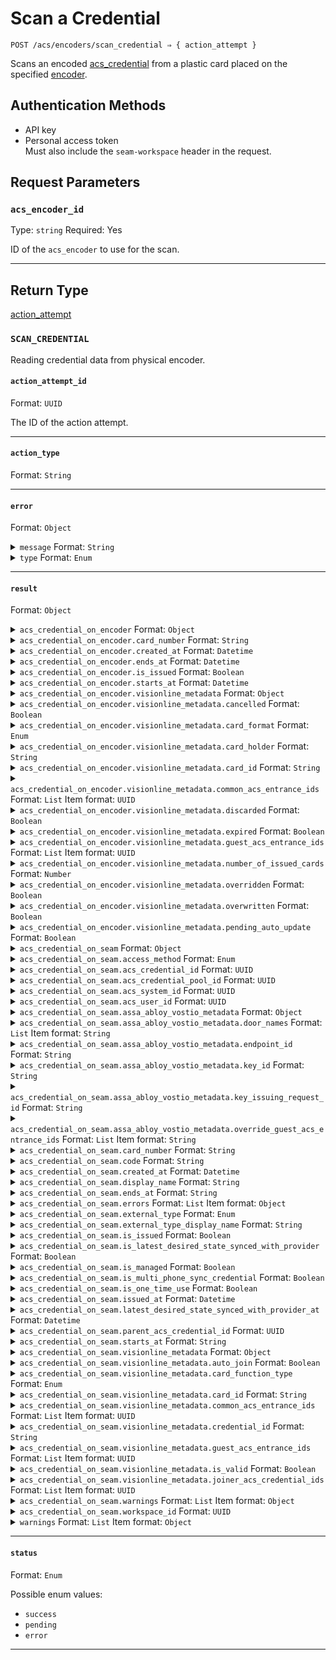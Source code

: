 # Scan a Credential

```
POST /acs/encoders/scan_credential ⇒ { action_attempt }
```

Scans an encoded [acs_credential](../../../capability-guides/access-systems/managing-credentials.md) from a plastic card placed on the specified [encoder](../../../capability-guides/access-systems/working-with-card-encoders-and-scanners/README.md).

## Authentication Methods

- API key
- Personal access token
  <br>Must also include the `seam-workspace` header in the request.

## Request Parameters

### `acs_encoder_id`

Type: `string`
Required: Yes

ID of the `acs_encoder` to use for the scan.

***

## Return Type

[action\_attempt](./)

### `SCAN_CREDENTIAL`

Reading credential data from physical encoder.

#### `action_attempt_id`

Format: `UUID`

The ID of the action attempt.

---

#### `action_type`

Format: `String`

---

#### `error`

Format: `Object`

<details>

<summary><code>message</code> Format: <code>String</code></summary>


</details>

<details>

<summary><code>type</code> Format: <code>Enum</code></summary>


Possible enum values:
- `uncategorized_error`
- `action_attempt_expired`
- `no_credential_on_encoder`

</details>

---

#### `result`

Format: `Object`

<details>

<summary><code>acs_credential_on_encoder</code> Format: <code>Object</code></summary>


Snapshot of credential data read from physical encoder.

</details>

<details>

<summary><code>acs_credential_on_encoder.card_number</code> Format: <code>String</code></summary>


A number or string that physically identifies the card associated with the [credential](../../../capability-guides/access-systems/managing-credentials.md).

</details>

<details>

<summary><code>acs_credential_on_encoder.created_at</code> Format: <code>Datetime</code></summary>


Date and time at which the [credential](../../../capability-guides/access-systems/managing-credentials.md) was created.

</details>

<details>

<summary><code>acs_credential_on_encoder.ends_at</code> Format: <code>Datetime</code></summary>


Date and time at which the [credential](../../../capability-guides/access-systems/managing-credentials.md) will stop being usable.

</details>

<details>

<summary><code>acs_credential_on_encoder.is_issued</code> Format: <code>Boolean</code></summary>


</details>

<details>

<summary><code>acs_credential_on_encoder.starts_at</code> Format: <code>Datetime</code></summary>


Date and time at which the [credential](../../../capability-guides/access-systems/managing-credentials.md) becomes usable.

</details>

<details>

<summary><code>acs_credential_on_encoder.visionline_metadata</code> Format: <code>Object</code></summary>


Visionline-specific metadata for the [credential](../../../capability-guides/access-systems/managing-credentials.md).

</details>

<details>

<summary><code>acs_credential_on_encoder.visionline_metadata.cancelled</code> Format: <code>Boolean</code></summary>


Indicates whether the card associated with the [credential](../../../capability-guides/access-systems/managing-credentials.md) is cancelled.

</details>

<details>

<summary><code>acs_credential_on_encoder.visionline_metadata.card_format</code> Format: <code>Enum</code></summary>


Format of the card associated with the [credential](../../../capability-guides/access-systems/managing-credentials.md).

Possible enum values:
- `TLCode`
- `rfid48`

</details>

<details>

<summary><code>acs_credential_on_encoder.visionline_metadata.card_holder</code> Format: <code>String</code></summary>


Holden of the card associated with the [credential](../../../capability-guides/access-systems/managing-credentials.md).

</details>

<details>

<summary><code>acs_credential_on_encoder.visionline_metadata.card_id</code> Format: <code>String</code></summary>


Card ID for the Visionline card associated with the [credential](../../../capability-guides/access-systems/managing-credentials.md).

</details>

<details>

<summary><code>acs_credential_on_encoder.visionline_metadata.common_acs_entrance_ids</code> Format: <code>List</code> Item format: <code>UUID</code></summary>


IDs of the common [entrances](../../../capability-guides/access-systems/retrieving-entrance-details.md) for the [credential](../../../capability-guides/access-systems/managing-credentials.md).

</details>

<details>

<summary><code>acs_credential_on_encoder.visionline_metadata.discarded</code> Format: <code>Boolean</code></summary>


Indicates whether the card associated with the [credential](../../../capability-guides/access-systems/managing-credentials.md) is discarded.

</details>

<details>

<summary><code>acs_credential_on_encoder.visionline_metadata.expired</code> Format: <code>Boolean</code></summary>


Indicates whether the card associated with the [credential](../../../capability-guides/access-systems/managing-credentials.md) is expired.

</details>

<details>

<summary><code>acs_credential_on_encoder.visionline_metadata.guest_acs_entrance_ids</code> Format: <code>List</code> Item format: <code>UUID</code></summary>


IDs of the guest [entrances](../../../capability-guides/access-systems/retrieving-entrance-details.md) for the [credential](../../../capability-guides/access-systems/managing-credentials.md).

</details>

<details>

<summary><code>acs_credential_on_encoder.visionline_metadata.number_of_issued_cards</code> Format: <code>Number</code></summary>


Number of issued cards associated with the [credential](../../../capability-guides/access-systems/managing-credentials.md).

</details>

<details>

<summary><code>acs_credential_on_encoder.visionline_metadata.overridden</code> Format: <code>Boolean</code></summary>


Indicates whether the card associated with the [credential](../../../capability-guides/access-systems/managing-credentials.md) is overridden.

</details>

<details>

<summary><code>acs_credential_on_encoder.visionline_metadata.overwritten</code> Format: <code>Boolean</code></summary>


Indicates whether the card associated with the [credential](../../../capability-guides/access-systems/managing-credentials.md) is overwritten.

</details>

<details>

<summary><code>acs_credential_on_encoder.visionline_metadata.pending_auto_update</code> Format: <code>Boolean</code></summary>


Indicates whether the card associated with the [credential](../../../capability-guides/access-systems/managing-credentials.md) is pending auto-update.

</details>

<details>

<summary><code>acs_credential_on_seam</code> Format: <code>Object</code></summary>


Matching acs_credential currently encoded on this card.

</details>

<details>

<summary><code>acs_credential_on_seam.access_method</code> Format: <code>Enum</code></summary>


Access method for the [credential](../../../capability-guides/access-systems/managing-credentials.md). Supported values: `code`, `card`, `mobile_key`.

Possible enum values:
- `code`
- `card`
- `mobile_key`

</details>

<details>

<summary><code>acs_credential_on_seam.acs_credential_id</code> Format: <code>UUID</code></summary>


ID of the [credential](../../../capability-guides/access-systems/managing-credentials.md).

</details>

<details>

<summary><code>acs_credential_on_seam.acs_credential_pool_id</code> Format: <code>UUID</code></summary>


</details>

<details>

<summary><code>acs_credential_on_seam.acs_system_id</code> Format: <code>UUID</code></summary>


ID of the [access control system](https://docs.seam.co/latest/capability-guides/access-systems) that contains the [credential](../../../capability-guides/access-systems/managing-credentials.md).

</details>

<details>

<summary><code>acs_credential_on_seam.acs_user_id</code> Format: <code>UUID</code></summary>


ID of the [ACS user](https://docs.seam.co/latest/capability-guides/access-systems/user-management) to whom the [credential](../../../capability-guides/access-systems/managing-credentials.md) belongs.

</details>

<details>

<summary><code>acs_credential_on_seam.assa_abloy_vostio_metadata</code> Format: <code>Object</code></summary>


Vostio-specific metadata for the [credential](../../../capability-guides/access-systems/managing-credentials.md).

</details>

<details>

<summary><code>acs_credential_on_seam.assa_abloy_vostio_metadata.door_names</code> Format: <code>List</code> Item format: <code>String</code></summary>


</details>

<details>

<summary><code>acs_credential_on_seam.assa_abloy_vostio_metadata.endpoint_id</code> Format: <code>String</code></summary>


</details>

<details>

<summary><code>acs_credential_on_seam.assa_abloy_vostio_metadata.key_id</code> Format: <code>String</code></summary>


</details>

<details>

<summary><code>acs_credential_on_seam.assa_abloy_vostio_metadata.key_issuing_request_id</code> Format: <code>String</code></summary>


</details>

<details>

<summary><code>acs_credential_on_seam.assa_abloy_vostio_metadata.override_guest_acs_entrance_ids</code> Format: <code>List</code> Item format: <code>String</code></summary>


</details>

<details>

<summary><code>acs_credential_on_seam.card_number</code> Format: <code>String</code></summary>


Number of the card associated with the [credential](../../../capability-guides/access-systems/managing-credentials.md).

</details>

<details>

<summary><code>acs_credential_on_seam.code</code> Format: <code>String</code></summary>


Access (PIN) code for the [credential](../../../capability-guides/access-systems/managing-credentials.md).

</details>

<details>

<summary><code>acs_credential_on_seam.created_at</code> Format: <code>Datetime</code></summary>


Date and time at which the [credential](../../../capability-guides/access-systems/managing-credentials.md) was created.

</details>

<details>

<summary><code>acs_credential_on_seam.display_name</code> Format: <code>String</code></summary>


Display name that corresponds to the [credential](../../../capability-guides/access-systems/managing-credentials.md) type.

</details>

<details>

<summary><code>acs_credential_on_seam.ends_at</code> Format: <code>String</code></summary>


Date and time at which the [credential](../../../capability-guides/access-systems/managing-credentials.md) validity ends, in [ISO 8601](https://www.iso.org/iso-8601-date-and-time-format.html) format. Must be a time in the future and after `starts_at`.

</details>

<details>

<summary><code>acs_credential_on_seam.errors</code> Format: <code>List</code> Item format: <code>Object</code></summary>


Errors associated with the [credential](../../../capability-guides/access-systems/managing-credentials.md).

**<code>error_code</code>** Format: <code>String</code>




**<code>message</code>** Format: <code>String</code>




</details>

<details>

<summary><code>acs_credential_on_seam.external_type</code> Format: <code>Enum</code></summary>


Brand-specific terminology for the [credential](../../../capability-guides/access-systems/managing-credentials.md) type. Supported values: `pti_card`, `brivo_credential`, `hid_credential`, `visionline_card`.

Possible enum values:
- `pti_card`
- `brivo_credential`
- `hid_credential`
- `visionline_card`
- `salto_ks_credential`
- `assa_abloy_vostio_key`
- `salto_space_key`

</details>

<details>

<summary><code>acs_credential_on_seam.external_type_display_name</code> Format: <code>String</code></summary>


Display name that corresponds to the brand-specific terminology for the [credential](../../../capability-guides/access-systems/managing-credentials.md) type.

</details>

<details>

<summary><code>acs_credential_on_seam.is_issued</code> Format: <code>Boolean</code></summary>


Indicates whether the [credential](../../../capability-guides/access-systems/managing-credentials.md) has been encoded onto a card.

</details>

<details>

<summary><code>acs_credential_on_seam.is_latest_desired_state_synced_with_provider</code> Format: <code>Boolean</code></summary>


Indicates whether the latest state of the [credential](../../../capability-guides/access-systems/managing-credentials.md) has been synced from Seam to the provider.

</details>

<details>

<summary><code>acs_credential_on_seam.is_managed</code> Format: <code>Boolean</code></summary>


</details>

<details>

<summary><code>acs_credential_on_seam.is_multi_phone_sync_credential</code> Format: <code>Boolean</code></summary>


Indicates whether the [credential](../../../capability-guides/access-systems/managing-credentials.md) is a [multi-phone sync credential](https://docs.seam.co/latest/capability-guides/mobile-access-in-development/issuing-mobile-credentials-from-an-access-control-system#what-are-multi-phone-sync-credentials).

</details>

<details>

<summary><code>acs_credential_on_seam.is_one_time_use</code> Format: <code>Boolean</code></summary>


Indicates whether the [credential](../../../capability-guides/access-systems/managing-credentials.md) can only be used once. If `true`, the code becomes invalid after the first use.

</details>

<details>

<summary><code>acs_credential_on_seam.issued_at</code> Format: <code>Datetime</code></summary>


Date and time at which the [credential](../../../capability-guides/access-systems/managing-credentials.md) was encoded onto a card.

</details>

<details>

<summary><code>acs_credential_on_seam.latest_desired_state_synced_with_provider_at</code> Format: <code>Datetime</code></summary>


Date and time at which the state of the [credential](../../../capability-guides/access-systems/managing-credentials.md) was most recently synced from Seam to the provider.

</details>

<details>

<summary><code>acs_credential_on_seam.parent_acs_credential_id</code> Format: <code>UUID</code></summary>


ID of the parent [credential](../../../capability-guides/access-systems/managing-credentials.md).

</details>

<details>

<summary><code>acs_credential_on_seam.starts_at</code> Format: <code>String</code></summary>


Date and time at which the [credential](../../../capability-guides/access-systems/managing-credentials.md) validity starts, in [ISO 8601](https://www.iso.org/iso-8601-date-and-time-format.html) format.

</details>

<details>

<summary><code>acs_credential_on_seam.visionline_metadata</code> Format: <code>Object</code></summary>


Visionline-specific metadata for the [credential](../../../capability-guides/access-systems/managing-credentials.md).

</details>

<details>

<summary><code>acs_credential_on_seam.visionline_metadata.auto_join</code> Format: <code>Boolean</code></summary>


</details>

<details>

<summary><code>acs_credential_on_seam.visionline_metadata.card_function_type</code> Format: <code>Enum</code></summary>


Possible enum values:
- `guest`
- `staff`

</details>

<details>

<summary><code>acs_credential_on_seam.visionline_metadata.card_id</code> Format: <code>String</code></summary>


</details>

<details>

<summary><code>acs_credential_on_seam.visionline_metadata.common_acs_entrance_ids</code> Format: <code>List</code> Item format: <code>UUID</code></summary>


</details>

<details>

<summary><code>acs_credential_on_seam.visionline_metadata.credential_id</code> Format: <code>String</code></summary>


</details>

<details>

<summary><code>acs_credential_on_seam.visionline_metadata.guest_acs_entrance_ids</code> Format: <code>List</code> Item format: <code>UUID</code></summary>


</details>

<details>

<summary><code>acs_credential_on_seam.visionline_metadata.is_valid</code> Format: <code>Boolean</code></summary>


</details>

<details>

<summary><code>acs_credential_on_seam.visionline_metadata.joiner_acs_credential_ids</code> Format: <code>List</code> Item format: <code>UUID</code></summary>


</details>

<details>

<summary><code>acs_credential_on_seam.warnings</code> Format: <code>List</code> Item format: <code>Object</code></summary>


Warnings associated with the [credential](../../../capability-guides/access-systems/managing-credentials.md).

**<code>created_at</code>** Format: <code>Datetime</code>

Date and time at which Seam created the warning.



**<code>message</code>** Format: <code>String</code>

Detailed description of the warning. Provides insights into the issue and potentially how to rectify it.



**<code>warning_code</code>** Format: <code>Enum</code>

Unique identifier of the type of warning. Enables quick recognition and categorization of the issue.

Possible enum values:
- `waiting_to_be_issued`
- `schedule_externally_modified`
- `schedule_modified`
- `being_deleted`
- `unknown_issue_with_acs_credential`
- `needs_to_be_reissued`


</details>

<details>

<summary><code>acs_credential_on_seam.workspace_id</code> Format: <code>UUID</code></summary>


ID of the [workspace](../../../core-concepts/workspaces/README.md) that contains the [credential](../../../capability-guides/access-systems/managing-credentials.md).

</details>

<details>

<summary><code>warnings</code> Format: <code>List</code> Item format: <code>Object</code></summary>


**<code>warning_code</code>** Format: <code>Enum</code>


Possible enum values:
- `acs_credential_on_encoder_out_of_sync`
- `acs_credential_on_seam_not_found`


**<code>warning_message</code>** Format: <code>String</code>




</details>

---

#### `status`

Format: `Enum`

Possible enum values:
- `success`
- `pending`
- `error`

---

